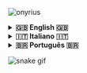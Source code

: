 <p align="left"> <img src="https://komarev.com/ghpvc/?username=onyrius&label=Profile%20views&color=0e75b6&style=flat" alt="onyrius" /> </p>

<!-- ENGLISH -->

<details>

<summary><strong>🇬🇧 English 🇬🇧</strong></summary><br />

<h1 align="center">Onyrius</h1>
<h3 align="center">A passionate artist becoming web developer</h3>
  
  <h2 align="center">Hi 👋, I'm Suelen Arruda</h2>

<p align="center">And my nickname is Onyrius. I created this name when I was a plastic artist and I decided to bring it to my new career  because his symbolic  <a href='https://dictionary.cambridge.org/pt/dicionario/ingles/oneiric' target='_target'>meaning</a> is my life!!! This tells about how I arrived here: the life is like a dream and can bring us incredible things!</p> 
<h3 align="center">🚀📖 Welcome to my tech logbook 📖 🚀 </h3> <br/>

<img align="right" src="octome.png#gh-light-mode-only" width="400em"/>
<img align="right" src="octome-dark-mode.png#gh-dark-mode-only" width="400em"/>


<h4 align="left">Languages and Tools:</h4>

<p align="left"> 
  
  <a href="https://www.w3schools.com/css/" target="_blank" rel="noreferrer">
   <img src="https://raw.githubusercontent.com/devicons/devicon/master/icons/css3/css3-original-wordmark.svg" alt="css3" width="40" height="40"/>
  </a>
  <a href="https://git-scm.com/" target="_blank" rel="noreferrer">
    <img src="https://www.vectorlogo.zone/logos/git-scm/git-scm-icon.svg" alt="git" width="40" height="40"/>
  </a> 
  <a href="https://www.w3.org/html/" target="_blank" rel="noreferrer"> 
   <img src="https://raw.githubusercontent.com/devicons/devicon/master/icons/html5/html5-original-wordmark.svg" alt="html5" width="40" height="40"/>
  </a>
  <a href="https://developer.mozilla.org/en-US/docs/Web/JavaScript" target="_blank" rel="noreferrer"> 
   <img src="https://raw.githubusercontent.com/devicons/devicon/master/icons/javascript/javascript-original.svg" alt="javascript" width="40" height="40"/>
  </a> 
  <a href="https://jestjs.io" target="_blank" rel="noreferrer">
    <img src="https://www.vectorlogo.zone/logos/jestjsio/jestjsio-icon.svg" alt="jest" width="40" height="40"/>
  </a> 
  <a  href="https://testing-library.com/" target="_blank" rel="noreferrer">
   <img src="https://testing-library.com/img/octopus-128x128.png" alt="RTL" width="40" height="40"/>
  </a>
  <a href="https://www.linux.org/" target="_blank" rel="noreferrer">
    <img src="https://raw.githubusercontent.com/devicons/devicon/master/icons/linux/linux-original.svg" alt="linux" width="40" height="40"/>
  </a>
  <a href="https://www.photoshop.com/en" target="_blank" rel="noreferrer">
    <img src="https://raw.githubusercontent.com/devicons/devicon/master/icons/photoshop/photoshop-line.svg" alt="photoshop" width="40" height="40"/>
  </a>
  <a href="https://reactjs.org/" target="_blank" rel="noreferrer">
    <img src="https://raw.githubusercontent.com/devicons/devicon/master/icons/react/react-original-wordmark.svg" alt="react" width="40" height="40"/> </a> 
  <a href="https://redux.js.org" target="_blank" rel="noreferrer">
    <img src="https://raw.githubusercontent.com/devicons/devicon/master/icons/redux/redux-original.svg" alt="redux" width="40" height="40"/>
  </a>
 <a href="https://www.docker.com/" target="_blank" rel="noreferrer">
    <img src="https://raw.githubusercontent.com/devicons/devicon/master/icons/docker/docker-original-wordmark.svg" alt="docker" width="40" height="40"/> </a>
<a href="https://www.mysql.com/" target="_blank" rel="noreferrer">
  <img src="https://raw.githubusercontent.com/devicons/devicon/master/icons/mysql/mysql-original-wordmark.svg" alt="mysql" width="40" height="40"/>
</a>
 <a href="https://nodejs.org/en/" target="_blank" rel="noreferrer">
  <img src="https://www.stickersdevs.com.br/wp-content/uploads/2022/01/nodejs-logo-adesivo-sticker.png" alt="mysql" width="40" height="40"/>
</a>
</p>

<br/>

<h3 align="left"> Need help? Contact me!! I love solve problems!! :heart:</h3>
<p align="left">
   <a href="https://gitconnected.com/onyrius/resume" ><img src="https://cdn1.iconfinder.com/data/icons/business-finance-filled-outline-3/128/1_41-512.png"  align="center" height="100" width="100"/></a>
<a href="https://www.linkedin.com/in/suelen-arruda/" target="_blank">
  <img align="center" src="https://raw.githubusercontent.com/rahuldkjain/github-profile-readme-generator/master/src/images/icons/Social/linked-in-alt.svg" alt="suelen arruda" height="30" width="40" />
  </a>
  <a href="mailto:suelenonyrius@gmail.com" target="blank">
    <img align="center" src="https://imagepng.org/wp-content/uploads/2018/03/gmail-cone-icon.png" alt="suelen arruda" height="30" width="40" />
  </a>
  <a href="http://api.whatsapp.com/send?1=pt_BR&phone=5547997956472" target="blank">
     <img align="center" src="https://i0.wp.com/multarte.com.br/wp-content/uploads/2018/11/whatsapp-logo-1.png?w=1392&ssl=1" alt="suelen arruda" height="40" width="40" />
  </a>
   
</p>

<br/>
<p>
 
   <br/>
  
  <!-- light mode -->
  
  <div align="left">
    <a href="https://github.com/onyrius#gh-light-mode-only" title="onyrius profile">
     <img width=396 src="https://github-readme-stats.vercel.app/api?username=onyrius&show_icons=true&hide=contribs,prs&cache_seconds=86400&theme=buefy#gh-light-mode-only" />
    <img width=325 src="https://github-readme-stats.vercel.app/api/top-langs/?username=onyrius&layout=compact#gh-light-mode-only" />
    <img width=396 src="https://github-readme-streak-stats.herokuapp.com?user=onyrius&theme=cobalt&date_format=M%20j%5B%2C%20Y%5D&border=BE34BE#gh-light-mode-only" alt="onyrius" />
    </a>
  </div>
  <!-- dark mode -->
  <div align="left">
    <a href="https://github.com/onyrius#gh-dark-mode-only" title="onyrius profile">
      <img width=396 src="https://github-readme-streak-stats.herokuapp.com/?user=onyrius&theme=react&border=61dafb&hide_border=true#gh-dark-mode-only" alt="SrTonn" />
      <img width=396 src="https://github-readme-stats.vercel.app/api?username=onyrius&show_icons=true&theme=react&border_color=61dafb&hide_border=true#gh-dark-mode-only" />
      <img width=325 src="https://github-readme-stats.vercel.app/api/top-langs/?username=onyrius&hide=c%23,powershell,Mathematica,Ruby,Objective-C,Objective-C%2b%2b,Cuda&title_color=61dafb&text_color=ffffff&icon_color=61dafb&bg_color=20232a&langs_count=8&layout=compact&border_color=61dafb&hide_border=true#gh-dark-mode-only" />
    </a>
  </div>
  <br>
  <br/>

</details>



   <!-- Italiano -->

<details>

<summary><strong>🇮🇹 Italiano 🇮🇹</strong></summary><br />

<h1 align="center">Onyrius</h1>
<h3 align="center">un'artista appassionata che ha intrapreso un percorso per diventare Software Developer</h3>
  
  <h2 align="center">Ciao 👋, Il mio nome è Suelen Arruda</h2>

<p align="center">E in arte è Onyrius. Ho creato questo nome di fantasia quando lavoravo come artista e ora ho deciso di portarlo nella tecnologia con me perchè il  suo<a href='https://dictionary.cambridge.org/pt/dicionario/ingles/oneiric' target='_target'>significato</a> è molto importante per me!!! Racconta di come sono arrivata fino a qui e che la vita è come un sogno che può condurci ad esperienze incredibili! La vita è bella. Viva la vita! ❤️</p> 
<h3 align="center">🚀📖 Benvenute e Benvenuti nel mio diario di bordo tech 📖 🚀 </h3> <br/>

<img align="right" src="octome.png#gh-light-mode-only" width="400em"/>
<img align="right" src="octome-dark-mode.png#gh-dark-mode-only" width="400em"/>


<h4 align="left">Linguaggi e Strumenti</h4>

<p align="left"> 
  
  <a href="https://www.w3schools.com/css/" target="_blank" rel="noreferrer">
   <img src="https://raw.githubusercontent.com/devicons/devicon/master/icons/css3/css3-original-wordmark.svg" alt="css3" width="40" height="40"/>
  </a>
  <a href="https://git-scm.com/" target="_blank" rel="noreferrer">
    <img src="https://www.vectorlogo.zone/logos/git-scm/git-scm-icon.svg" alt="git" width="40" height="40"/>
  </a> 
  <a href="https://www.w3.org/html/" target="_blank" rel="noreferrer"> 
   <img src="https://raw.githubusercontent.com/devicons/devicon/master/icons/html5/html5-original-wordmark.svg" alt="html5" width="40" height="40"/>
  </a>
  <a href="https://developer.mozilla.org/en-US/docs/Web/JavaScript" target="_blank" rel="noreferrer"> 
   <img src="https://raw.githubusercontent.com/devicons/devicon/master/icons/javascript/javascript-original.svg" alt="javascript" width="40" height="40"/>
  </a> 
  <a href="https://jestjs.io" target="_blank" rel="noreferrer">
    <img src="https://www.vectorlogo.zone/logos/jestjsio/jestjsio-icon.svg" alt="jest" width="40" height="40"/>
  </a> 
  <a  href="https://testing-library.com/" target="_blank" rel="noreferrer">
   <img src="https://testing-library.com/img/octopus-128x128.png" alt="RTL" width="40" height="40"/>
  </a>
  <a href="https://www.linux.org/" target="_blank" rel="noreferrer">
    <img src="https://raw.githubusercontent.com/devicons/devicon/master/icons/linux/linux-original.svg" alt="linux" width="40" height="40"/>
  </a>
  <a href="https://www.photoshop.com/en" target="_blank" rel="noreferrer">
    <img src="https://raw.githubusercontent.com/devicons/devicon/master/icons/photoshop/photoshop-line.svg" alt="photoshop" width="40" height="40"/>
  </a>
  <a href="https://reactjs.org/" target="_blank" rel="noreferrer">
    <img src="https://raw.githubusercontent.com/devicons/devicon/master/icons/react/react-original-wordmark.svg" alt="react" width="40" height="40"/> </a> 
  <a href="https://redux.js.org" target="_blank" rel="noreferrer">
    <img src="https://raw.githubusercontent.com/devicons/devicon/master/icons/redux/redux-original.svg" alt="redux" width="40" height="40"/>
  </a>
 <a href="https://www.docker.com/" target="_blank" rel="noreferrer">
    <img src="https://raw.githubusercontent.com/devicons/devicon/master/icons/docker/docker-original-wordmark.svg" alt="docker" width="40" height="40"/> </a>
<a href="https://www.mysql.com/" target="_blank" rel="noreferrer">
  <img src="https://raw.githubusercontent.com/devicons/devicon/master/icons/mysql/mysql-original-wordmark.svg" alt="mysql" width="40" height="40"/>
</a>
 <a href="https://nodejs.org/en/" target="_blank" rel="noreferrer">
  <img src="https://www.stickersdevs.com.br/wp-content/uploads/2022/01/nodejs-logo-adesivo-sticker.png" alt="mysql" width="40" height="40"/>
</a>
</p>

<br/>

<h3 align="left"> Avete bisogno di aiuto? Puoi contattarmi!! Mi piace tanto risolvere i problemi di logica!! :heart:</h3>
<p align="left">
   <a href="https://gitconnected.com/onyrius/resume" ><img src="https://cdn1.iconfinder.com/data/icons/business-finance-filled-outline-3/128/1_41-512.png"  align="center" height="100" width="100"/></a>
<a href="https://www.linkedin.com/in/suelen-arruda/" target="_blank">
  <img align="center" src="https://raw.githubusercontent.com/rahuldkjain/github-profile-readme-generator/master/src/images/icons/Social/linked-in-alt.svg" alt="suelen arruda" height="30" width="40" />
  </a>
  <a href="mailto:suelenonyrius@gmail.com" target="blank">
    <img align="center" src="https://imagepng.org/wp-content/uploads/2018/03/gmail-cone-icon.png" alt="suelen arruda" height="30" width="40" />
  </a>
  <a href="http://api.whatsapp.com/send?1=pt_BR&phone=5547997956472" target="blank">
     <img align="center" src="https://i0.wp.com/multarte.com.br/wp-content/uploads/2018/11/whatsapp-logo-1.png?w=1392&ssl=1" alt="suelen arruda" height="40" width="40" />
  </a>
   
</p>

<br/>
<p>
 
   <br/>
  
   <!-- light mode -->
  
  <div align="left">
    <a href="https://github.com/onyrius#gh-light-mode-only" title="onyrius profile">
     <img width=396 src="https://github-readme-stats.vercel.app/api?username=onyrius&show_icons=true&hide=contribs,prs&cache_seconds=86400&theme=buefy#gh-light-mode-only" />
    <img width=325 src="https://github-readme-stats.vercel.app/api/top-langs/?username=onyrius&layout=compact#gh-light-mode-only" />
    <img width=396 src="https://github-readme-streak-stats.herokuapp.com?user=onyrius&theme=cobalt&date_format=M%20j%5B%2C%20Y%5D&border=BE34BE#gh-light-mode-only" alt="onyrius" />
    </a>
  </div>
  <!-- dark mode -->
  <div align="left">
    <a href="https://github.com/onyrius#gh-dark-mode-only" title="onyrius profile">
      <img width=396 src="https://github-readme-streak-stats.herokuapp.com/?user=onyrius&theme=react&border=61dafb&hide_border=true#gh-dark-mode-only" alt="SrTonn" />
      <img width=396 src="https://github-readme-stats.vercel.app/api?username=onyrius&show_icons=true&theme=react&border_color=61dafb&hide_border=true#gh-dark-mode-only" />
      <img width=325 src="https://github-readme-stats.vercel.app/api/top-langs/?username=onyrius&hide=c%23,powershell,Mathematica,Ruby,Objective-C,Objective-C%2b%2b,Cuda&title_color=61dafb&text_color=ffffff&icon_color=61dafb&bg_color=20232a&langs_count=8&layout=compact&border_color=61dafb&hide_border=true#gh-dark-mode-only" />
    </a>
  </div>
  <br>
  <br/>

</details>

<details>

<summary><strong>🇧🇷 Português 🇧🇷</strong></summary><br />

<h1 align="center">Onyrius</h1>
<h3 align="center">Uma artista apaixonada se tornando DEV</h3>
  
  <h2 align="center">Oi 👋, Meu é Suelen Arruda</h2>

<p align="center">E meu apelido é Onyrius. eu criei este apelido quando eu era artista e decidi traze-lo para minha nova carreira porque seu <a href='https://dictionary.cambridge.org/pt/dicionario/ingles/oneiric' target='_target'>significado</a> simbólico é minha vida!!! Conta sobre como cheguei até aqui: a vida é como um sonho e pode nos trazer coisas incríveis!</p> 
<h3 align="center">🚀📖 Bem-vindas e bem-vindos ao meu diário de bordo tech 📖 🚀 </h3> <br/>

<img align="right" src="octome.png#gh-light-mode-only" width="400em"/>
<img align="right" src="octome-dark-mode.png#gh-dark-mode-only" width="400em"/>


<h4 align="left">Linguagens e ferramentas</h4>

<p align="left"> 
  
  <a href="https://www.w3schools.com/css/" target="_blank" rel="noreferrer">
   <img src="https://raw.githubusercontent.com/devicons/devicon/master/icons/css3/css3-original-wordmark.svg" alt="css3" width="40" height="40"/>
  </a>
  <a href="https://git-scm.com/" target="_blank" rel="noreferrer">
    <img src="https://www.vectorlogo.zone/logos/git-scm/git-scm-icon.svg" alt="git" width="40" height="40"/>
  </a> 
  <a href="https://www.w3.org/html/" target="_blank" rel="noreferrer"> 
   <img src="https://raw.githubusercontent.com/devicons/devicon/master/icons/html5/html5-original-wordmark.svg" alt="html5" width="40" height="40"/>
  </a>
  <a href="https://developer.mozilla.org/en-US/docs/Web/JavaScript" target="_blank" rel="noreferrer"> 
   <img src="https://raw.githubusercontent.com/devicons/devicon/master/icons/javascript/javascript-original.svg" alt="javascript" width="40" height="40"/>
  </a> 
  <a href="https://jestjs.io" target="_blank" rel="noreferrer">
    <img src="https://www.vectorlogo.zone/logos/jestjsio/jestjsio-icon.svg" alt="jest" width="40" height="40"/>
  </a> 
  <a  href="https://testing-library.com/" target="_blank" rel="noreferrer">
   <img src="https://testing-library.com/img/octopus-128x128.png" alt="RTL" width="40" height="40"/>
  </a>
  <a href="https://www.linux.org/" target="_blank" rel="noreferrer">
    <img src="https://raw.githubusercontent.com/devicons/devicon/master/icons/linux/linux-original.svg" alt="linux" width="40" height="40"/>
  </a>
  <a href="https://www.photoshop.com/en" target="_blank" rel="noreferrer">
    <img src="https://raw.githubusercontent.com/devicons/devicon/master/icons/photoshop/photoshop-line.svg" alt="photoshop" width="40" height="40"/>
  </a>
  <a href="https://reactjs.org/" target="_blank" rel="noreferrer">
    <img src="https://raw.githubusercontent.com/devicons/devicon/master/icons/react/react-original-wordmark.svg" alt="react" width="40" height="40"/> </a> 
  <a href="https://redux.js.org" target="_blank" rel="noreferrer">
    <img src="https://raw.githubusercontent.com/devicons/devicon/master/icons/redux/redux-original.svg" alt="redux" width="40" height="40"/>
  </a>
 <a href="https://www.docker.com/" target="_blank" rel="noreferrer">
    <img src="https://raw.githubusercontent.com/devicons/devicon/master/icons/docker/docker-original-wordmark.svg" alt="docker" width="40" height="40"/> </a>
<a href="https://www.mysql.com/" target="_blank" rel="noreferrer">
  <img src="https://raw.githubusercontent.com/devicons/devicon/master/icons/mysql/mysql-original-wordmark.svg" alt="mysql" width="40" height="40"/>
</a>
 <a href="https://nodejs.org/en/" target="_blank" rel="noreferrer">
  <img src="https://www.stickersdevs.com.br/wp-content/uploads/2022/01/nodejs-logo-adesivo-sticker.png" alt="mysql" width="40" height="40"/>
</a>
</p>

<br/>

<h3 align="left"> Precisa de ajuda? Entre em contato!! Amo resolver problemas lógicos!! :heart:</h3>
<p align="left">
   <a href="https://gitconnected.com/onyrius/resume" ><img src="https://cdn1.iconfinder.com/data/icons/business-finance-filled-outline-3/128/1_41-512.png"  align="center" height="100" width="100"/></a>
<a href="https://www.linkedin.com/in/suelen-arruda/" target="_blank">
  <img align="center" src="https://raw.githubusercontent.com/rahuldkjain/github-profile-readme-generator/master/src/images/icons/Social/linked-in-alt.svg" alt="suelen arruda" height="30" width="40" />
  </a>
  <a href="mailto:suelenonyrius@gmail.com" target="blank">
    <img align="center" src="https://imagepng.org/wp-content/uploads/2018/03/gmail-cone-icon.png" alt="suelen arruda" height="30" width="40" />
  </a>
  <a href="http://api.whatsapp.com/send?1=pt_BR&phone=5547997956472" target="blank">
     <img align="center" src="https://i0.wp.com/multarte.com.br/wp-content/uploads/2018/11/whatsapp-logo-1.png?w=1392&ssl=1" alt="suelen arruda" height="40" width="40" />
  </a>
   
</p>

<br/>
<p>
 
   <br/>
  
  <!-- light mode -->
  
  <div align="left">
    <a href="https://github.com/onyrius#gh-light-mode-only" title="onyrius profile">
     <img width=396 src="https://github-readme-stats.vercel.app/api?username=onyrius&show_icons=true&hide=contribs,prs&cache_seconds=86400&theme=buefy#gh-light-mode-only" />
    <img width=325 src="https://github-readme-stats.vercel.app/api/top-langs/?username=onyrius&layout=compact#gh-light-mode-only" />
    <img width=396 src="https://github-readme-streak-stats.herokuapp.com?user=onyrius&theme=cobalt&date_format=M%20j%5B%2C%20Y%5D&border=BE34BE#gh-light-mode-only" alt="onyrius" />
    </a>
  </div>
  <!-- dark mode -->
  <div align="left">
    <a href="https://github.com/onyrius#gh-dark-mode-only" title="onyrius profile">
      <img width=396 src="https://github-readme-streak-stats.herokuapp.com/?user=onyrius&theme=react&border=61dafb&hide_border=true#gh-dark-mode-only" alt="SrTonn" />
      <img width=396 src="https://github-readme-stats.vercel.app/api?username=onyrius&show_icons=true&theme=react&border_color=61dafb&hide_border=true#gh-dark-mode-only" />
      <img width=325 src="https://github-readme-stats.vercel.app/api/top-langs/?username=onyrius&hide=c%23,powershell,Mathematica,Ruby,Objective-C,Objective-C%2b%2b,Cuda&title_color=61dafb&text_color=ffffff&icon_color=61dafb&bg_color=20232a&langs_count=8&layout=compact&border_color=61dafb&hide_border=true#gh-dark-mode-only" />
    </a>
  </div>
  <br>
  <br/>

</details>


![snake gif](https://github.com/onyrius/onyrius/blob/output/github-contribution-grid-snake.svg#gh-light-mode-only)
